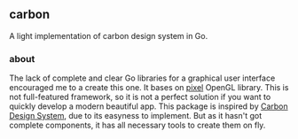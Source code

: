 ## carbon
A light implementation of carbon design system in Go.


### about
The lack of complete and clear Go libraries for a graphical user interface encouraged me to a create this one. It bases on [pixel](https://github.com/faiface/pixel) OpenGL library. This is not full-featured framework, so it is not a perfect solution if you want to quickly develop a modern beautiful app. This package is inspired by [Carbon Design System](https://www.carbondesignsystem.com/), due to its easyness to implement. But as it hasn't got complete components, it has all necessary tools to create them on fly.
